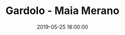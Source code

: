 ---
title: Gardolo - Maia Merano
date: 2019-05-25 18:00:00
squadra-a: Maia Merano
punteggio-a: 
squadra-b: Bc Gardolo
punteggio-b: 
partite/squadra: esordienti-18-19
luogo: c.s. la vela palestra
categoria: esordienti
---
